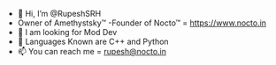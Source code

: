 - 👋 Hi, I’m @RupeshSRH
- Owner of Amethystsky™ 
-Founder of Nocto™ = https://www.nocto.in
- 👀 I am looking for Mod Dev
- 💞️ Languages Known are C++ and Python
- 📫 You can reach me = rupesh@nocto.in
